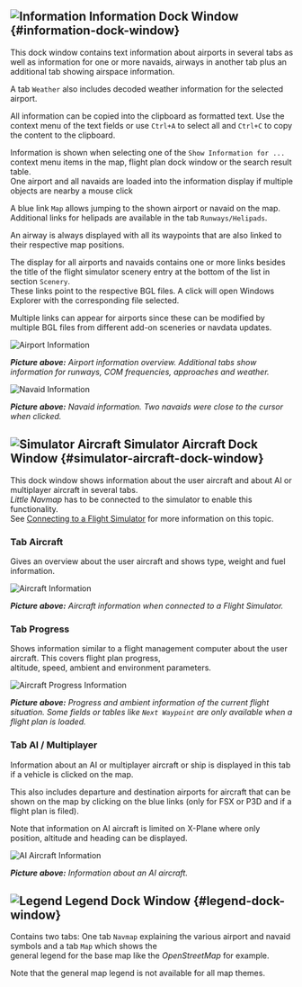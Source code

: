 ## ![Information](../images/icons/infodock.png "Information") Information Dock Window {#information-dock-window}

This dock window contains text information about airports in several tabs as well as information for one or more navaids, airways in another tab plus an additional tab showing airspace information.

A tab `Weather` also includes decoded weather information for the selected airport.

All information can be copied into the clipboard as formatted text. Use the context menu of the text fields or use `Ctrl+A` to select all and `Ctrl+C` to copy the content to the clipboard.

Information is shown when selecting one of the `Show Information for ...` context menu items in the map, flight plan dock window or the search result table.  
One airport and all navaids are loaded into the information display if multiple objects are nearby a mouse click

A blue link `Map` allows jumping to the shown airport or navaid on the map.  
Additional links for helipads are available in the tab `Runways/Helipads`.

An airway is always displayed with all its waypoints that are also linked to their respective map positions.

The display for all airports and navaids contains one or more links besides the title of the flight simulator scenery entry at the bottom of the list in section `Scenery`.  
These links point to the respective BGL files. A click will open Windows Explorer with the corresponding file selected.

Multiple links can appear for airports since these can be modified by multiple BGL files from different add-on sceneries or navdata updates.

![Airport Information](../images/infoairport.jpg "Airport Information")

_**Picture above:** Airport information overview. Additional tabs show information for runways, COM frequencies, approaches and weather._

![Navaid Information](../images/infonavaid.jpg "Navaid Information")

_**Picture above:** Navaid information. Two navaids were close to the cursor when clicked._

## ![Simulator Aircraft](../images/icons/aircraftdock.png "Simulator Aircraft") Simulator Aircraft Dock Window {#simulator-aircraft-dock-window}

This dock window shows information about the user aircraft and about AI or multiplayer aircraft in several tabs.  
_Little Navmap_ has to be connected to the simulator to enable this functionality.  
See [Connecting to a Flight Simulator](CONNECT.md#connecting-to-a-flight-simulator) for more information on this topic.

### Tab Aircraft

Gives an overview about the user aircraft and shows type, weight and fuel information.

![Aircraft Information](../images/infoac.jpg "Aircraft Information")

_**Picture above:** Aircraft information when connected to a Flight Simulator._

### Tab Progress

Shows information similar to a flight management computer about the user aircraft. This covers flight plan progress,  
altitude, speed, ambient and environment parameters.

![Aircraft Progress Information](../images/infoacprogress.jpg "Aircraft Progress's Information")

_**Picture above:** Progress and ambient information of the current flight situation. Some fields or tables like _`Next Waypoint`_ are only available when a flight plan is loaded._

### Tab AI / Multiplayer

Information about an AI or multiplayer aircraft or ship is displayed in this tab if a vehicle is clicked on the map.

This also includes departure and destination airports for aircraft that can be shown on the map by clicking on the blue links \(only for FSX or P3D and if a flight plan is filed\).

Note that information on AI aircraft is limited on X-Plane where only position, altitude and heading can be displayed.

![AI Aircraft Information](../images/infoacai.jpg "AI Aircraft Information")

_**Picture above:** Information about an AI aircraft._

## ![Legend](../images/icons/legenddock.png "Legend") Legend Dock Window {#legend-dock-window}

Contains two tabs: One tab  `Navmap` explaining the various airport and navaid symbols and a tab `Map` which shows the  
general legend for the base map like the _OpenStreetMap_ for example.

Note that the general map legend is not available for all map themes.

